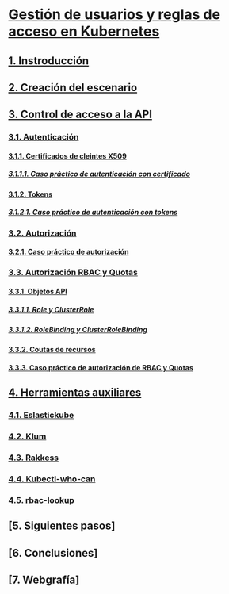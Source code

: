 # [Gestión de usuarios y reglas de acceso en Kubernetes](https://github.com/PalomaR88/Gestion_de_usuarios_y_reglas_de_acceso_en_Kubernetes/blob/master/Proyecto.md)
## [1. Instroducción](https://github.com/PalomaR88/Gestion_de_usuarios_y_reglas_de_acceso_en_Kubernetes/blob/master/Proyecto.md#1-introducci%C3%B3n)

## [2. Creación del escenario](https://github.com/PalomaR88/Gestion_de_usuarios_y_reglas_de_acceso_en_Kubernetes/blob/master/Proyecto.md#2-creaci%C3%B3n-del-escenario-y-recomendaciones)

## [3. Control de acceso a la API](https://github.com/PalomaR88/Gestion_de_usuarios_y_reglas_de_acceso_en_Kubernetes/blob/master/Proyecto.md#3-control-de-acceso-a-la-api)
### [3.1. Autenticación](https://github.com/PalomaR88/Gestion_de_usuarios_y_reglas_de_acceso_en_Kubernetes/blob/master/Proyecto.md#21-autenticaci%C3%B3n)
#### [3.1.1. Certificados de cleintes X509](https://github.com/PalomaR88/Gestion_de_usuarios_y_reglas_de_acceso_en_Kubernetes/blob/master/Proyecto.md#211-certificados-de-cliente-x509)
##### [3.1.1.1. Caso práctico de autenticación con certificado](https://github.com/PalomaR88/Gestion_de_usuarios_y_reglas_de_acceso_en_Kubernetes/blob/master/Proyecto.md#2111-caso-pr%C3%A1ctico)
#### [3.1.2. Tokens](https://github.com/PalomaR88/Gestion_de_usuarios_y_reglas_de_acceso_en_Kubernetes/blob/master/Proyecto.md#212-tokens)
##### [3.1.2.1. Caso práctico de autenticación con tokens](https://github.com/PalomaR88/Gestion_de_usuarios_y_reglas_de_acceso_en_Kubernetes/blob/master/Proyecto.md#2121-caso-pr%C3%A1ctico)
### [3.2. Autorización](https://github.com/PalomaR88/Gestion_de_usuarios_y_reglas_de_acceso_en_Kubernetes/blob/master/Proyecto.md#22-autorizaci%C3%B3n)
#### [3.2.1. Caso práctico de autorización](https://github.com/PalomaR88/Gestion_de_usuarios_y_reglas_de_acceso_en_Kubernetes/blob/master/Proyecto.md#221-caso-pr%C3%A1ctico)
### [3.3. Autorización RBAC y Quotas](https://github.com/PalomaR88/Gestion_de_usuarios_y_reglas_de_acceso_en_Kubernetes/blob/master/Proyecto.md#23-autorizaci%C3%B3n-rbac)
#### [3.3.1. Objetos API](https://github.com/PalomaR88/Gestion_de_usuarios_y_reglas_de_acceso_en_Kubernetes/blob/master/Proyecto.md#231-objetos-api)
##### [3.3.1.1. Role y ClusterRole](https://github.com/PalomaR88/Gestion_de_usuarios_y_reglas_de_acceso_en_Kubernetes/blob/master/Proyecto.md#2311-role-y-clusterrole)
##### [3.3.1.2. RoleBinding y ClusterRoleBinding](https://github.com/PalomaR88/Gestion_de_usuarios_y_reglas_de_acceso_en_Kubernetes/blob/master/Proyecto.md#2312-rolebinding-y-clusterrolebinding)
#### [3.3.2. Coutas de recursos](https://github.com/PalomaR88/Gestion_de_usuarios_y_reglas_de_acceso_en_Kubernetes/blob/master/Proyecto.md#233-cuotas-de-recursos)
#### [3.3.3. Caso práctico de autorización de RBAC y Quotas](https://github.com/PalomaR88/Gestion_de_usuarios_y_reglas_de_acceso_en_Kubernetes/blob/master/Proyecto.md#2331-caso-pr%C3%A1ctico)

## [4. Herramientas auxiliares](https://github.com/PalomaR88/Gestion_de_usuarios_y_reglas_de_acceso_en_Kubernetes/blob/master/Proyecto.md#3-herramientas-auxiliares)
### [4.1. Eslastickube](https://github.com/PalomaR88/Gestion_de_usuarios_y_reglas_de_acceso_en_Kubernetes/blob/master/Proyecto.md#31-elastickube)
### [4.2. Klum](https://github.com/PalomaR88/Gestion_de_usuarios_y_reglas_de_acceso_en_Kubernetes/blob/master/Proyecto.md#32-klum)
### [4.3. Rakkess](https://github.com/PalomaR88/Gestion_de_usuarios_y_reglas_de_acceso_en_Kubernetes/blob/master/Proyecto.md#33-rakkess)
### [4.4. Kubectl-who-can](https://github.com/PalomaR88/Gestion_de_usuarios_y_reglas_de_acceso_en_Kubernetes/blob/master/Proyecto.md#34-kubect-who-can)
### [4.5. rbac-lookup](https://github.com/PalomaR88/Gestion_de_usuarios_y_reglas_de_acceso_en_Kubernetes/blob/master/Proyecto.md#35-rbac-lookup)

## [5. Siguientes pasos]
## [6. Conclusiones]
## [7. Webgrafía]